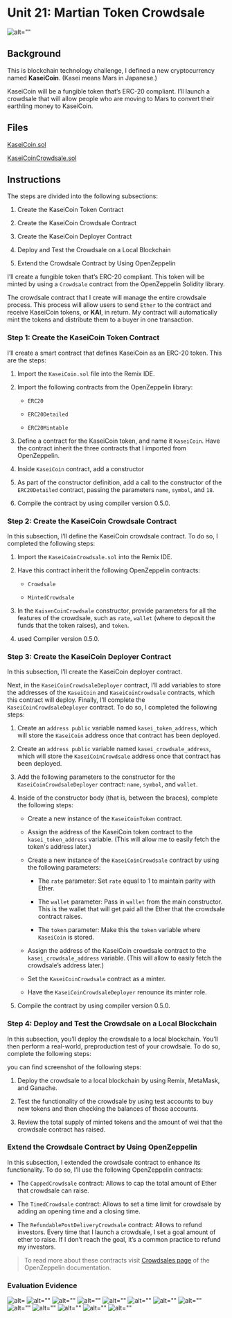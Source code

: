 # Unit 21: Martian Token Crowdsale

![alt=""](application-image.png)

## Background

This is blockchain technology challenge, I defined a new cryptocurrency named **KaseiCoin**. (Kasei means Mars in Japanese.)

KaseiCoin will be a fungible token that’s ERC-20 compliant. I’ll launch a crowdsale that will allow people who are moving to Mars to convert their earthling money to KaseiCoin.

## Files

[KaseiCoin.sol](./Starter_Code/KaseiCoin.sol)

[KaseiCoinCrowdsale.sol](./Starter_Code/KaseiCoinCrowdsale.com)

## Instructions

The steps are divided into the following subsections:

1. Create the KaseiCoin Token Contract

2. Create the KaseiCoin Crowdsale Contract

3. Create the KaseiCoin Deployer Contract

4. Deploy and Test the Crowdsale on a Local Blockchain

5. Extend the Crowdsale Contract by Using OpenZeppelin

I’ll create a fungible token that’s ERC-20 compliant. This token will be minted by using a `Crowdsale` contract from the OpenZeppelin Solidity library.

The crowdsale contract that I create will manage the entire crowdsale process. This process will allow users to send `Ether` to the contract and receive KaseiCoin tokens, or **KAI**, in return. My contract will automatically mint the tokens and distribute them to a buyer in one transaction.

### Step 1: Create the KaseiCoin Token Contract

I’ll create a smart contract that defines KaseiCoin as an ERC-20 token. This are the steps:

1. Import the `KaseiCoin.sol` file into the Remix IDE.

2. Import the following contracts from the OpenZeppelin library:

    * `ERC20`

    * `ERC20Detailed`

    * `ERC20Mintable`

3. Define a contract for the KaseiCoin token, and name it `KaseiCoin`. Have the contract inherit the three contracts that I imported from OpenZeppelin.

4. Inside `KaseiCoin` contract, add a constructor

5. As part of the constructor definition, add a call to the constructor of the `ERC20Detailed` contract, passing the parameters `name`, `symbol`, and `18`.

6. Compile the contract by using compiler version 0.5.0.

### Step 2: Create the KaseiCoin Crowdsale Contract

In this subsection, I’ll define the KaseiCoin crowdsale contract. To do so, I completed the following steps:

1. Import the `KaseiCoinCrowdsale.sol` into the Remix IDE.

2. Have this contract inherit the following OpenZeppelin contracts:

    * `Crowdsale`

    * `MintedCrowdsale`

3. In the `KaisenCoinCrowdsale` constructor, provide parameters for all the features of the crowdsale, such as `rate`, `wallet` (where to deposit the funds that the token raises), and `token`. 

4. used Compiler version 0.5.0.

### Step 3: Create the KaseiCoin Deployer Contract

In this subsection, I’ll create the KaseiCoin deployer contract.

Next, in the `KaseiCoinCrowdsaleDeployer` contract, I’ll add variables to store the addresses of the `KaseiCoin` and `KaseiCoinCrowdsale` contracts, which this contract will deploy. Finally, I’ll complete the `KaseiCoinCrowdsaleDeployer` contract. To do so, I completed the following steps:

1. Create an `address public` variable named `kasei_token_address`, which will store the `KaseiCoin` address once that contract has been deployed.

2. Create an `address public` variable named `kasei_crowdsale_address`, which will store the `KaseiCoinCrowdsale` address once that contract has been deployed.

3. Add the following parameters to the constructor for the `KaseiCoinCrowdsaleDeployer` contract: `name`, `symbol`, and `wallet`.

4. Inside of the constructor body (that is, between the braces), complete the following steps:

    * Create a new instance of the `KaseiCoinToken` contract.

    * Assign the address of the KaseiCoin token contract to the `kasei_token_address` variable. (This will allow me to easily fetch the token's address later.)

    * Create a new instance of the `KaseiCoinCrowdsale` contract by using the following parameters:

      * The `rate` parameter: Set `rate` equal to 1 to maintain parity with Ether.

      * The `wallet` parameter: Pass in `wallet` from the main constructor. This is the wallet that will get paid all the Ether that the crowdsale contract raises.

      * The `token` parameter: Make this the `token` variable where `KaseiCoin` is stored.

    * Assign the address of the KaseiCoin crowdsale contract to the `kasei_crowdsale_address` variable. (This will allow to easily fetch the crowdsale’s address later.)

    * Set the `KaseiCoinCrowdsale` contract as a minter.

    * Have the `KaseiCoinCrowdsaleDeployer` renounce its minter role.

5. Compile the contract by using compiler version 0.5.0.

### Step 4: Deploy and Test the Crowdsale on a Local Blockchain

In this subsection, you’ll deploy the crowdsale to a local blockchain. You’ll then perform a real-world, preproduction test of your crowdsale. To do so, complete the following steps:

you can find screenshot of the following steps: 

1. Deploy the crowdsale to a local blockchain by using Remix, MetaMask, and Ganache.

2. Test the functionality of the crowdsale by using test accounts to buy new tokens and then checking the balances of those accounts.

3. Review the total supply of minted tokens and the amount of wei that the crowdsale contract has raised.

### Extend the Crowdsale Contract by Using OpenZeppelin

In this  subsection, I extended the crowdsale contract to enhance its functionality. To do so, I’ll use the following OpenZeppelin contracts:

* The `CappedCrowdsale` contract: Allows to cap the total amount of Ether that crowdsale can raise.

* The `TimedCrowdsale` contract: Allows to set a time limit for crowdsale by adding an opening time and a closing time.

* The `RefundablePostDeliveryCrowdsale` contract: Allows to refund investors. Every time that I launch a crowdsale, I set a goal amount of ether to raise. If I don’t reach the goal, it’s a common practice to refund my investors.

>  To read more about these contracts visit [Crowdsales page](https://docs.openzeppelin.com/contracts/2.x/crowdsales) of the OpenZeppelin documentation.

### Evaluation Evidence

![alt=](remix8.png)
![alt=""](remix9.png)
![alt=""](remix10.png)
![alt=""](remix11.png)
![alt=""](remix12.png)
![alt=""](remix13.png)
![alt=""](remix14.png)
![alt=""](Remix6.png)  ![alt=""](remix15.png)
![alt=""](remix7.png)  ![alt=""](remix16.png)
![alt=""](remix8.png)  ![alt=""](remix17.png)
